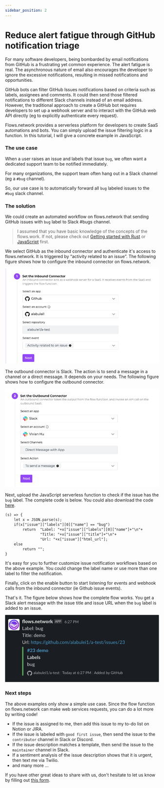 ```yaml
---
sidebar_position: 2
---
```


# Reduce alert fatigue through GitHub notification triage


For many software developers, being bombarded by email notifications from GitHub is a frustrating yet common experience. The alert fatigue is real. The asynchronous nature of email also encourages the developer to ignore the excessive notifications, resulting in missed notifications and opportunities.

GitHub bots can filter GitHub Issues notifications based on criteria such as labels, assignees and comments. It could then send those filtered notifications to different Slack channels instead of an email address. However, the traditional approach to create a GitHub bot requires developers to set up a webhook server and to interact with the GitHub web API directly (eg to explicitly authenticate every request).

Flows.network provides a serverless platform for developers to create SaaS automations and bots. You can simply upload the issue filtering logic in a function. In this tutorial, I will give a concrete example in JavaScript. 


### The use case

When a user raises an issue and labels that issue `bug`, we often want a dedicated support team to be notified immediately.

For many organizations, the support team often hang out in a Slack channel (eg a `#bug` channel).  

So, our use case is to automatically forward all `bug` labeled issues to the `#bug` slack channel.  

### The solution

We could create an automated workflow on flows.network that sending GitHub issues with `bug` label to Slack #bugs channel.


> I assumed that you have basic knowledge of the concepts of the flows.work. If not, please check out [Getting started with Rust](https://docs.flows.network/docs/rust/getting-started-rust) or [JavaScript](https://docs.flows.network/docs/category/javascript-developers) first.


We select GitHub as the inbound connector and authenticate it's access to flows.network. It is triggered by “activity related to an issue”. The following figure shows how to configure the inbound connector on flows.network. 

![](github-notification-inbound.jpg)

The outbound connector is Slack. The action is to send a message in a channel or a direct message. It depends on your needs. The following figure shows how to configure the outbound connector.

![](github-notification-outbound.jpg) 

Next, upload the JavaScript serverless function to check if the issue has the `bug` label. The complete code is below. You could also download the code [here](https://github.com/second-state/flow-functions/blob/main/github/discord/issue-to-discord/bug_issue_filter.js).


```
(s) => {
    let x = JSON.parse(s);
    if(x["issue"]["labels"][0]["name"] == "bug")
        return  "Label: "+x["issue"]["labels"][0]["name"]+"\n"+
                "Title: "+x["issue"]["title"]+"\n"+
                "Url: "+x["issue"]["html_url"];
    else
        return "";
}
```


It's easy for you to further customize issue notification workflows based on the above example. You could change the label name or use more than one label to filter the notification.
 
Finally, click on the enable button to start listening for events and webhook calls from the inbound connector (ie Github issue events).  

That's it. The figure below shows how the complete flow works. You get a Slack alert message with the issue title and issue URL when the `bug` label is added to an issue.

![](github-notification-outcome.jpg) 


### **Next steps**

The above examples only show a simple use case. Since the flow function on flows.network can make web services requests, you can do a lot more by writing code! 

* If the issue is assigned to me, then add this issue to my to-do list on Notion or JIRA.
* If the issue is labeled with `good first issue`, then send the issue to the `contributor` channel in Slack or Discord.
* If the issue description matches a template, then send the issue to the `maintainer` channel in Slack.
* If a sentiment analysis of the issue description shows that it is urgent, then text me via Twilio.
* and many more ...

If you have other great ideas to share with us, don't hesitate to let us know by filling out [this form](https://forms.gle/2V7RvpUK4BGQrBUZ6).



